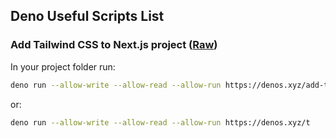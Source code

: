 ## Deno Useful Scripts List

### Add Tailwind CSS to Next.js project ([Raw](https://denos.xyz/add-tailwind-to-next.ts))

In your project folder run:

```bash
deno run --allow-write --allow-read --allow-run https://denos.xyz/add-tailwind-to-next.ts
```

or:

```bash
deno run --allow-write --allow-read --allow-run https://denos.xyz/t
```


